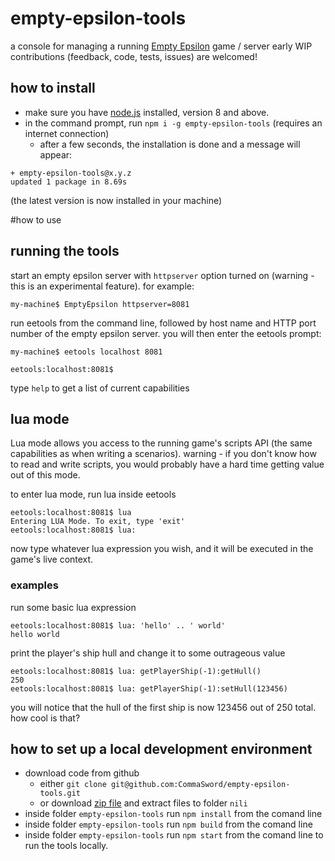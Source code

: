 # empty-epsilon-tools
a console for managing a running [Empty Epsilon](http://daid.github.io/EmptyEpsilon/) game / server
early WIP
contributions (feedback, code, tests, issues) are welcomed!


## how to install 
 - make sure you have [node.js](https://nodejs.org/) installed, version 8 and above.
 - in the command prompt, run `npm i -g empty-epsilon-tools` (requires an internet connection)
    - after a few seconds, the installation is done and a message will appear:
```commandline
+ empty-epsilon-tools@x.y.z
updated 1 package in 8.69s
```
(the latest version is now installed in your machine)


#how to use

## running the tools
start an empty epsilon server with `httpserver` option turned on (warning - this is an experimental feature). for example:
```commandline
my-machine$ EmptyEpsilon httpserver=8081
```

run eetools from the command line, followed by host name and HTTP port number of the empty epsilon server.
you will then enter the eetools prompt:
```commandline
my-machine$ eetools localhost 8081

eetools:localhost:8081$ 
```
type `help` to get a list of current capabilities

## lua mode
Lua mode allows you access to the running game's scripts API (the same capabilities as when writing a scenarios).
warning - if you don't know how to read and write scripts, you would probably have a hard time getting value out of this mode.

to enter lua mode, run lua inside eetools
```commandline
eetools:localhost:8081$ lua
Entering LUA Mode. To exit, type 'exit'
eetools:localhost:8081$ lua: 
```
now type whatever lua expression you wish, and it will be executed in the game's live context.
### examples
run some basic lua expression 
```commandline
eetools:localhost:8081$ lua: 'hello' .. ' world'
hello world
```
print the player's ship hull and change it to some outrageous value

```commandline
eetools:localhost:8081$ lua: getPlayerShip(-1):getHull()
250
eetools:localhost:8081$ lua: getPlayerShip(-1):setHull(123456)
```
you will notice that the hull of the first ship is now 123456 out of 250 total. how cool is that?

## how to set up a local development environment

 - download code from github
   - either `git clone git@github.com:CommaSword/empty-epsilon-tools.git`
   - or download [zip file](https://github.com/CommaSword/empty-epsilon-tools/archive/master.zip) and extract files to folder `nili`
 - inside folder `empty-epsilon-tools` run `npm install` from the comand line
 - inside folder `empty-epsilon-tools` run `npm build` from the comand line
 - inside folder `empty-epsilon-tools` run `npm start` from the comand line to run the tools locally. 
